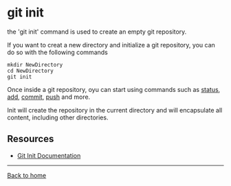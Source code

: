 # git init

the 'git init' command is used to create an empty git repository.

If you want to creat a new directory and initialize a git repository, you can do so with the following commands

```
mkdir NewDirectory
cd NewDirectory
git init
```

Once inside a git repository, oyu can start using commands such as
[status](./Status.md),
[add](./Add.md),
[commit](./Commit.md),
[push](./Push.md)
and more.

Init will create the repository in the current directory and will encapsulate all content, including other directories.

## Resources

- [Git Init Documentation](https://git-scm.com/docs/git-init)

---

[Back to home](../README.md)